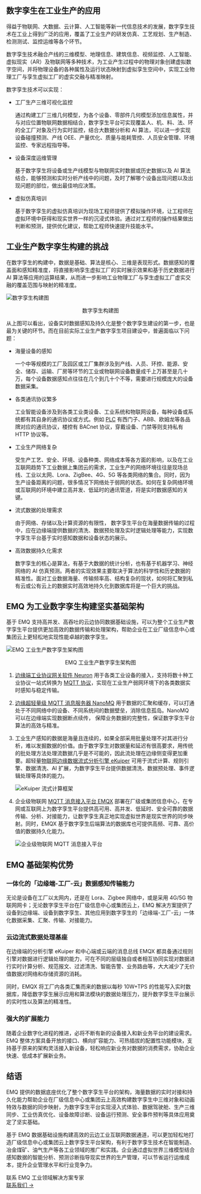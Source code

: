 ## 数字孪生在工业生产的应用

得益于物联网、大数据、云计算、人工智能等新一代信息技术的发展，数字孪生技术在工业上得到广泛的应用，覆盖了工业生产的研发仿真、工艺规划、生产制造、检测测试、监控运维等各个环节。

数字孪生技术融合产线的三维模型、地理信息、建筑信息、视频监控、人工智能、虚拟现实（AR）及物联网等多种技术，为工业产生过程中的物理对象创建虚拟数字空间，并将物理设备的各种属性及运行状态映射到虚拟孪生空间中，实现工业物理工厂与孪生虚拟工厂的虚实交融与精准映射。

数字孪生技术可以实现：

- 工厂生产三维可视化监控

  通过构建工厂三维几何模型，为各个设备、零部件几何模型添加信息属性，并与对应位置物联网数据相结合，数字孪生平台可实现覆盖人、机、料、法、环的全工厂对象及行为实时监控，结合大数据分析和 AI 算法，可以进一步实现设备碰撞预测、产线 OEE、产量优化、质量与能耗管控、人员安全管理、环境监控、专家远程指导等。

- 设备深度运维管理

  基于数字孪生将设备或生产线模型与物联网实时数据或历史数据以及 AI 算法结合，能够预测和实时分析产线中的问题，及时了解哪个设备出现问题以及出现问题的部位，做出最佳响应决策。

- 虚拟仿真培训

  基于数字孪生的虚拟仿真培训为现场工程师提供了模拟操作环境，让工程师在虚拟环境中获得和现实世界一样的沉浸式体验。通过对工程师的操作结果做出判断和预测，提供优化建议，帮助工程师快速提升技能水平。

## 工业生产数字孪生构建的挑战

在数字孪生的构建中，数据是基础、算法是核心、三维是表现形式。数据感知的覆盖面和感知精准度，将直接影响孪生虚拟工厂的实时展示效果和基于历史数据进行 AI 算法等应用的运算结果，从而进一步影响工业物理工厂与孪生虚拟工厂虚实交融的覆盖范围与映射的精准度。

![数字孪生构建图](https://assets.emqx.com/images/a837bf1a8eefb4c2c95e6f6b3d78708d.jpeg)

<center>数字孪生构建图</center>

从上图可以看出，设备实时数据感知及持久化是整个数字孪生建设的第一步，也是最为关键的环节。而在目前实际工业生产数字孪生项目建设中，普遍面临以下问题：

- 海量设备的感知

  一个中等规模的工厂及园区或工厂集群涉及到产线、人员、环控、能源、安全、储存、运输、厂房等环节的工业或物联网设备数量成千上万甚至是几十万，每个设备数据感知点往往在几个到几十个不等，需要进行规模庞大的设备数据采集。

- 各类通讯协议繁多

  工业智能设备涉及到各类工业类设备、工业系统和物联网设备，每种设备或系统都有其自身的通讯协议或方式。例如 [PLC](https://www.emqx.com/zh/blog/mqtt-and-plc) 有西门子、ABB、欧姆龙等各品牌对应的通讯协议，楼控有 BACnet 协议，穿戴设备、门禁等则支持私有 HTTP 协议等。

- 工业生产网络复杂

  受生产工艺、安全、环境、设备种类、网络成本等各方面的影响，以及在工业互联网趋势下工业数据上集团云的需求，工业生产的网络环境往往是现场总线、工业以太网、Lora、ZigBee、4G、5G 等各类网络的集合。同时，因为生产设备距离的问题，很多情况下网络处于弱网的状态。如何在复杂网络环境或互联网的环境中建立高并发、低延时的通讯管道，将是实时数据感知的关键。

- 流式数据的处理需求

  由于网络、存储以及计算资源的有限性， 数字孪生平台在海量数据传输的过程中，应在边缘端提供数据的清洗、数据预处理及实时逻辑处理等能力，实现数字孪生平台基于实时感知数据和设备状态的展示。

- 高效数据持久化需求

  数字孪生的核心是算法，有基于大数据的统计分析，也有基于机器学习、神经网络的 AI 仿真预测。两者的实现效果主要取决于算法的科学性和历史数据的精准性。面对工业数据海量、传输频率高、结构复杂的现状，如何将汇聚到私有云或公有云上的数据实时高效地持久化到数据库将是一个巨大的挑战。

## EMQ 为工业数字孪生构建坚实基础架构

基于 EMQ 支持高并发、高吞吐的云边协同数据基础设施，可以为整个工业生产数字孪生平台提供更加高效的数据传输和处理架构，帮助企业在工业厂级信息中心或集团云上更轻松地实现性能卓越的数字孪生。

![EMQ 工业生产数字孪生架构图](https://assets.emqx.com/images/70b3a4a566c4ae5ef1293c231f099697.png)

<center>EMQ 工业生产数字孪生架构图</center>

1. [边缘端工业协议网关软件 Neuron](https://www.emqx.com/zh/products/neuron) 用于各类工业设备的接入，支持将数十种工业协议一站式转换为 [MQTT 协议](https://www.emqx.com/zh/mqtt-guide)，实现在工业生产弱网环境下的各类数据实时感知与稳定传输。

2. [边缘超轻量级 MQTT 消息服务器 NanoMQ](https://www.emqx.com/zh/products/nanomq) 用于数据的汇聚和缓存，可以打通处于不同网络中的设备、不同系统间的数据壁垒，消除信息孤岛。NanoMQ 可以在边缘端实现数据断点续传， 保障业务数据的完整性，保证数字孪生平台算法的高效与精准。

3. 工业生产感知的数据是海量且连续的，如果全部采用批量处理不对其进行分析，难以发掘数据的价值。由于数字孪生对数据量和延迟有很高要求，用传统的批处理方法处理流数据几乎是不可能的，因此流处理在边缘侧变得更加重要。超轻量[物联网边缘数据流式分析引擎 eKuiper](https://ekuiper.org/zh) 可用于流式计算、规则引擎、数据清洗、AI 扩展，为数字孪生平台提供数据清洗、数据预处理、事件逻辑处理等具体的能力。

   ![eKuiper 流式计算框架](https://assets.emqx.com/images/f54ccec75b8ea10ebaba1e46042a3935.jpeg)

4. 企业级物联网 [MQTT 消息接入平台 EMQX](https://www.emqx.com/zh/products/emqx) 部署在厂级或集团信息中心，在专网或互联网上为数字孪生平台提供高可用、高并发、低延时、安全可靠的数据传输、分析、对接能力，让数字孪生真正地实现虚拟世界是现实世界的同步映射。同时，EMQX 基于数字孪生后端算法的数据库也可提供高频、可靠、高价值的数据持久化能力。

   ![企业级物联网 MQTT 消息接入平台](https://assets.emqx.com/images/be9eaa43822074d06b759a3c6f78aa60.jpeg)


## EMQ 基础架构优势

### 一体化的「边缘端-工厂-云」数据感知传输能力

无论是设备在工厂以太网内，还是在 Lora、Zigbee 网络中，或是采用 4G/5G 物联网网卡；无论数字孪生平台在厂级信息中心或集团云上，EMQ 解决方案提供了设备到边缘端、设备到数字孪生、其他应用到数字孪生的「边缘端-工厂-云」一体化数据采集、汇聚、传输、对接能力。

### 云边流式数据处理基座

在边缘端的分析引擎 eKuiper 和中心端或云端的消息总线 EMQX 都具备通过规则引擎对数据进行逻辑处理的能力，可在不同的层级独自或者相互协同实现对数据进行实时计算分析、规范报文、过滤清洗、智能告警、业务路由等，大大减少了无价值数据对网络和存储资源的消耗。

同时，EMQX 将工厂内各类汇集而来的数据以每秒 10W+TPS 的性能写入实时数据库，降低数字孪生展示应用和算法模块的数据处理压力，提升数字孪生平台展示的实时性以及算法的精准性。

### 强大的扩展能力

随着企业数字化进程的推进，必将不断有新的设备接入和新业务平台的建设需求。EMQ 整体方案具备开放的接口、横向扩容能力、可热插拔的配置性功能模块，支持基于原来的架构灵活接入新设备，轻松响应新业务对数据的消费需求，协助企业快速、低成本扩展新业务。

## 结语

EMQ 提供的数据底座优化了整个数字孪生平台的架构，海量数据的实时对接和持久化能力帮助企业在厂级信息中心或集团云上高效构建数字孪生中三维对象和动画特效与数据的同步映射，为数字孪生平台实现浸入式体验、数据驾驶舱、生产三维同步、工业仿真优化、设备故障诊断、设备运行预测、安全事件预判等具体应用奠定了坚实基础。

基于 EMQ 数据基础设施构建高效的云边工业互联网数据通道，可以更加轻松地打造厂级信息中心或集团云上数字孪生平台架构，有利于数字孪生技术在智能制造、冶金煤矿、油气生产等各工业领域的推广和实践。企业通过虚拟世界三维模型结合感知数据的智能分析、预测诊断指导现实世界的生产管理，可以节省运行运维成本，提升企业管理水平和行业竞争力。


<section class="promotion">
    <div>
        联系 EMQ 工业领域解决方案专家
    </div>
    <a href="https://www.emqx.com/zh/contact?product=solutions" class="button is-gradient px-5">联系我们 →</a>
</section>
